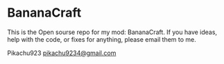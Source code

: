 # BananaCraft

This is the Open sourse repo for my mod: BananaCraft.
  If you have ideas, help with the code, or fixes for anything, please email them to me.
  
Pikachu923
  pikachu9234@gmail.com
